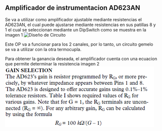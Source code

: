 ## Amplificador de instrumentacion AD623AN

Se va a utilizar como amplificador ajustable mediante resistencias el AD623AN, el cual puede ajustarse mediante resistencias en sus patillas 8 y 1 el cual se seleccionan mediante un DipSwitch como se muestra en la imagen 1  ![Diseño de Circuito](DiseñoCircuito.png)



Este OP va a funcionar para los 2 canales, por lo tanto, un circuito gemelo se va a utilizar con la otra termocupla.

Para obtener la ganancia deseada, el amplificador cuenta con una ecuacion que permite determinar la resistencia imagen 2 ![Ganancia amplificador](GananciaOP.png)


